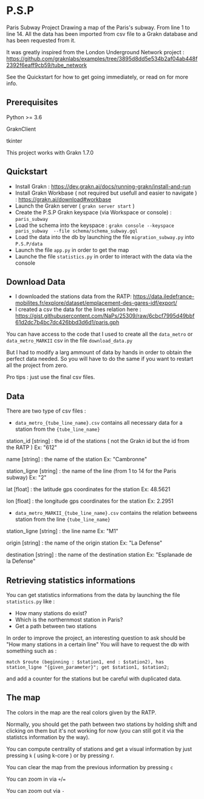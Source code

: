 # P.S.P
Paris Subway Project  Drawing a map of the Paris's subway. From line 1 to line 14. All the data has been imported from csv file to a Grakn database and has been requested from it.

It was greatly inspired from the London Underground Network project : https://github.com/graknlabs/examples/tree/3895d8dd5e534b2af04ab448f2392f6eaff9cb59/tube_network

See the Quickstart for how to get going immediately, or read on for more info.

## Prerequisites

Python >= 3.6 

GraknClient

tkinter

This project works with Grakn 1.7.0

## Quickstart

- Install Grakn : https://dev.grakn.ai/docs/running-grakn/install-and-run
- Install Grakn Workbase ( not required but usefull and easier to navigate ) : https://grakn.ai/download#workbase
- Launch the Grakn server ( `grakn server start` ) 
- Create the P.S.P Grakn keyspace (via Workspace or console) : `paris_subway`
- Load the schema into the keyspace : `grakn console --keyspace paris_subway  --file schema/schema_subway.gql`
- Load the data into the db by launching the file `migration_subway.py` into `P.S.P/data`
- Launch the file `app.py` in order to get the map
- Launche the file `statistics.py` in order to interact with the data via the console


## Download Data

- I downloaded the stations data from the RATP: https://data.iledefrance-mobilites.fr/explore/dataset/emplacement-des-gares-idf/export/
- I created a csv the data for the lines relation here : https://gist.githubusercontent.com/NaPs/25309/raw/6cbcf7995d49bbf61d2dc7b4bc7dc426bbd3d6d1/paris.gph

You can have access to the code that I used to create all the `data_metro` or `data_metro_MARKII` csv in the file `download_data.py`

But I had to modify a larg ammount of data by hands in order to obtain the perfect data needed. So you will have to do the same if you want to restart all the project from zero. 

Pro tips : just use the final csv files.

## Data

There are two type of csv files : 

- `data_metro_{tube_line_name}.csv` contains all necessary data for a station from the `{tube_line_name}`

station_id [string] : the id of the stations ( not the Grakn id but the id from the RATP ) Ex: "612"

name [string] : the name of the station Ex: "Cambronne"

station_ligne [string] : the name of the line (from 1 to 14 for the Paris subway) Ex: "2"

lat [float] : the latitude gps coordinates for the station Ex: 48.5621

lon [float] : the longitude gps coordinates for the station Ex: 2.2951

- `data_metro_MARKII_{tube_line_name}.csv` contains the relation betweens station from the line `{tube_line_name}`

station_ligne [string] : the line name Ex: "M1"

origin [string] : the name of the origin station Ex: "La Defense"

destination [string] : the name of the destination station Ex: "Esplanade de la Defense"


## Retrieving statistics informations 

You can get statistics informations from the data by launching the file `statistics.py` like : 

- How many stations do exist?
- Which is the northernmost station in Paris?
- Get a path between two stations

In order to improve the project, an interesting question to ask should be "How many stations in a certain line"
You will have to request the db with something such as :

```
match $route (beginning : $station1, end : $station2), has station_ligne "{given_parameter}"; get $station1, $station2;
```

and add a counter for the stations but be careful with duplicated data.


## The map 

The colors in the map are the real colors given by the RATP.

Normally, you should get the path between two stations by holding shift and clicking on them but it's not working for now (you can still got it via the statistcs information by the way).

You can compute centrality of stations and get a visual information by just pressing `k` ( using k-core ) or by pressing r.

You can clear the map from the previous information by pressing `c`

You can zoom in via `+`/`=`

You can zoom out via `-`
